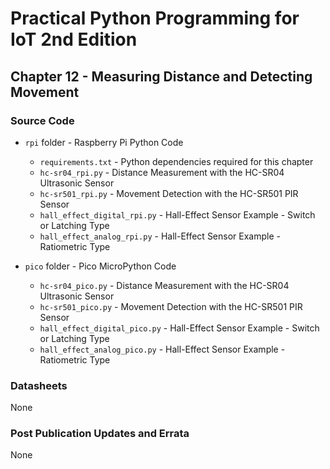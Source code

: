 # Practical Python Programming for IoT 2nd Edition

## Chapter 12 - Measuring Distance and Detecting Movement

### Source Code

* `rpi` folder - Raspberry Pi Python Code

  * `requirements.txt` - Python dependencies required for this chapter
  * `hc-sr04_rpi.py` - Distance Measurement with the HC-SR04 Ultrasonic Sensor
  * `hc-sr501_rpi.py` - Movement Detection with the HC-SR501 PIR Sensor
  * `hall_effect_digital_rpi.py` - Hall-Effect Sensor Example - Switch or Latching Type
  * `hall_effect_analog_rpi.py` - Hall-Effect Sensor Example - Ratiometric Type

* `pico` folder - Pico MicroPython Code

  * `hc-sr04_pico.py` - Distance Measurement with the HC-SR04 Ultrasonic Sensor
  * `hc-sr501_pico.py` - Movement Detection with the HC-SR501 PIR Sensor
  * `hall_effect_digital_pico.py` - Hall-Effect Sensor Example - Switch or Latching Type
  * `hall_effect_analog_pico.py` - Hall-Effect Sensor Example - Ratiometric Type

### Datasheets

None

### Post Publication Updates and Errata

None
